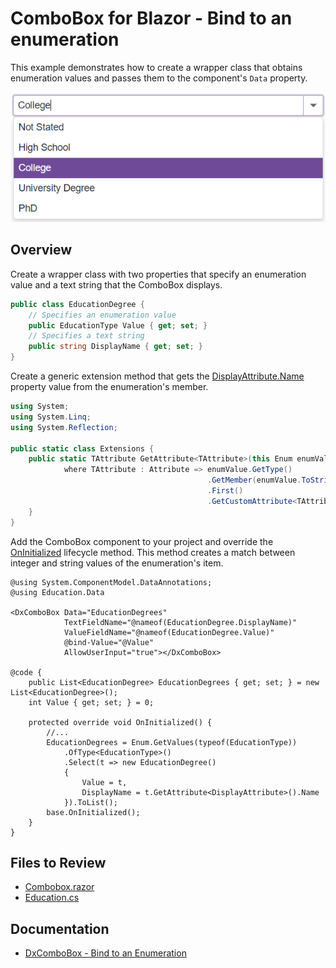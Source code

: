 # ComboBox for Blazor - Bind to an enumeration

This example demonstrates how to create a wrapper class that obtains enumeration values and passes them to the component's `Data` property.

![Bind Combobox to Enum](images/BindComboboxToEnum.png)

## Overview

Create a wrapper class with two properties that specify an enumeration value and a text string that the ComboBox displays.

```cs
public class EducationDegree {
    // Specifies an enumeration value
    public EducationType Value { get; set; }
    // Specifies a text string
    public string DisplayName { get; set; }
}
```

Create a generic extension method that gets the [DisplayAttribute.Name](https://learn.microsoft.com/en-us/dotnet/api/system.componentmodel.dataannotations.displayattribute.name?view=net-7.0) property value from the enumeration's member.

```cs
using System;
using System.Linq;
using System.Reflection;

public static class Extensions {
    public static TAttribute GetAttribute<TAttribute>(this Enum enumValue)
            where TAttribute : Attribute => enumValue.GetType()
                                            .GetMember(enumValue.ToString())
                                            .First()
                                            .GetCustomAttribute<TAttribute>();
    }
}
```

Add the ComboBox component to your project and override the [OnInitialized](https://learn.microsoft.com/en-us/aspnet/core/blazor/components/lifecycle?view=aspnetcore-7.0#component-initialization-oninitializedasync) lifecycle method. This method creates a match between integer and string values of the enumeration's item.

```razor
@using System.ComponentModel.DataAnnotations;
@using Education.Data

<DxComboBox Data="EducationDegrees" 
            TextFieldName="@nameof(EducationDegree.DisplayName)"
            ValueFieldName="@nameof(EducationDegree.Value)" 
            @bind-Value="@Value"
            AllowUserInput="true"></DxComboBox>

@code {
    public List<EducationDegree> EducationDegrees { get; set; } = new List<EducationDegree>();
    int Value { get; set; } = 0;

    protected override void OnInitialized() {
        //...
        EducationDegrees = Enum.GetValues(typeof(EducationType))
            .OfType<EducationType>()
            .Select(t => new EducationDegree()
            {
                Value = t,
                DisplayName = t.GetAttribute<DisplayAttribute>().Name
            }).ToList();
        base.OnInitialized();
    }
}
```

## Files to Review

- [Combobox.razor](CS/Shared/Combobox.razor)
- [Education.cs](CS/Data/Education.cs)

## Documentation

- [DxComboBox - Bind to an Enumeration](https://docs.devexpress.com/Blazor/DevExpress.Blazor.DxComboBox-2.Data#bind-to-an-enumeration)
